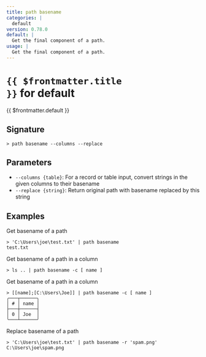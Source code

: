 ```yaml
---
title: path basename
categories: |
  default
version: 0.78.0
default: |
  Get the final component of a path.
usage: |
  Get the final component of a path.
---
```


# <code>{{ $frontmatter.title }}</code> for default

<div class='command-title'>{{ $frontmatter.default }}</div>

## Signature

```> path basename --columns --replace```

## Parameters

 -  `--columns {table}`: For a record or table input, convert strings in the given columns to their basename
 -  `--replace {string}`: Return original path with basename replaced by this string

## Examples

Get basename of a path
```shell
> 'C:\Users\joe\test.txt' | path basename
test.txt
```

Get basename of a path in a column
```shell
> ls .. | path basename -c [ name ]

```

Get basename of a path in a column
```shell
> [[name];[C:\Users\Joe]] | path basename -c [ name ]
╭───┬──────╮
│ # │ name │
├───┼──────┤
│ 0 │ Joe  │
╰───┴──────╯

```

Replace basename of a path
```shell
> 'C:\Users\joe\test.txt' | path basename -r 'spam.png'
C:\Users\joe\spam.png
```
